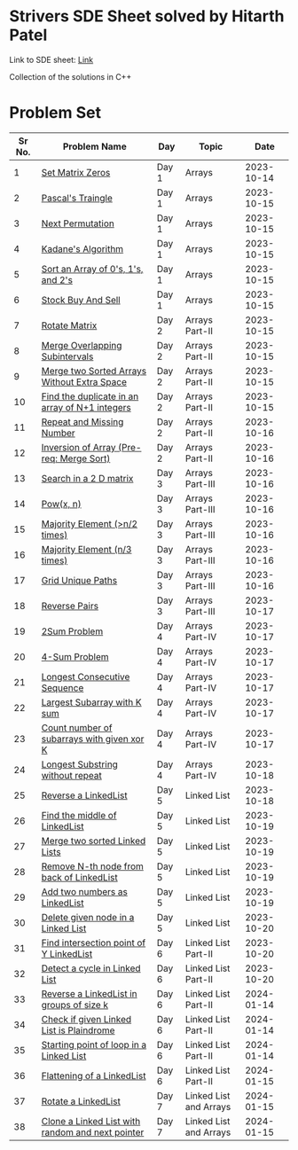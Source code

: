 # Strivers SDE Sheet solved by Hitarth Patel

Link to SDE sheet: [Link](https://takeuforward.org/interviews/strivers-sde-sheet-top-coding-interview-problems/)

Collection of the solutions in C++

# Problem Set

| Sr No. | Problem Name                                                                                                                                                                | Day   | Topic                  | Date       |
| ------ | --------------------------------------------------------------------------------------------------------------------------------------------------------------------------- | ----- | ---------------------- | ---------- |
| 1      | [Set Matrix Zeros](https://github.com/patelhitarth08/Strivers-SDE-Sheet/blob/main/Day_1/1_Set_Matrix_Zero)                                                                  | Day 1 | Arrays                 | 2023-10-14 |
| 2      | [Pascal's Traingle](https://github.com/patelhitarth08/Strivers-SDE-Sheet/blob/main/Day_1/2_Pascals_Traingle)                                                                | Day 1 | Arrays                 | 2023-10-15 |
| 3      | [Next Permutation](https://github.com/patelhitarth08/Strivers-SDE-Sheet/blob/main/Day_1/3_Next_Permutation)                                                                 | Day 1 | Arrays                 | 2023-10-15 |
| 4      | [Kadane's Algorithm](https://github.com/patelhitarth08/Strivers-SDE-Sheet/blob/main/Day_1/4_Kadanes_Algorithm)                                                              | Day 1 | Arrays                 | 2023-10-15 |
| 5      | [Sort an Array of 0's, 1's, and 2's](https://github.com/patelhitarth08/Strivers-SDE-Sheet/blob/main/Day_1/5_Sort_An_Array_of_0s_1s_and_2s)                                  | Day 1 | Arrays                 | 2023-10-15 |
| 6      | [Stock Buy And Sell](https://github.com/patelhitarth08/Strivers-SDE-Sheet/blob/main/Day_1/6_Stock_Buy_And_Sell)                                                             | Day 1 | Arrays                 | 2023-10-15 |
| 7      | [Rotate Matrix](https://github.com/patelhitarth08/Strivers-SDE-Sheet/blob/main/Day_2/1_Rotate_Matrix)                                                                       | Day 2 | Arrays Part-II         | 2023-10-15 |
| 8      | [Merge Overlapping Subintervals](https://github.com/patelhitarth08/Strivers-SDE-Sheet/blob/main/Day_2/2_Merge_Overlapping_Subintervals)                                     | Day 2 | Arrays Part-II         | 2023-10-15 |
| 9      | [Merge two Sorted Arrays Without Extra Space](https://github.com/patelhitarth08/Strivers-SDE-Sheet/blob/main/Day_2/3_Merge_Two_Sorted_Arrays_Without_Extra_Space)           | Day 2 | Arrays Part-II         | 2023-10-15 |
| 10     | [Find the duplicate in an array of N+1 integers](https://github.com/patelhitarth08/Strivers-SDE-Sheet/blob/main/Day_2/4_Find_the_duplicate_in_an_array_of_N+1_integers)     | Day 2 | Arrays Part-II         | 2023-10-15 |
| 11     | [Repeat and Missing Number](https://github.com/patelhitarth08/Strivers-SDE-Sheet/blob/main/Day_2/5_Repeat_and_Missing_Number)                                               | Day 2 | Arrays Part-II         | 2023-10-16 |
| 12     | [Inversion of Array (Pre-req: Merge Sort)](https://github.com/patelhitarth08/Strivers-SDE-Sheet/blob/main/Day_2/6_Inversion_of_Array)                                       | Day 2 | Arrays Part-II         | 2023-10-16 |
| 13     | [Search in a 2 D matrix](https://github.com/patelhitarth08/Strivers-SDE-Sheet/blob/main/Day_3/1_Search_In_A_2_D_Matrix)                                                     | Day 3 | Arrays Part-III        | 2023-10-16 |
| 14     | [Pow(x, n)](https://github.com/patelhitarth08/Strivers-SDE-Sheet/blob/main/Day_3/2_Pow_x_n)                                                                                 | Day 3 | Arrays Part-III        | 2023-10-16 |
| 15     | [Majority Element (>n/2 times)](https://github.com/patelhitarth08/Strivers-SDE-Sheet/blob/main/Day_3/3_Majority_Element_n_2)                                                | Day 3 | Arrays Part-III        | 2023-10-16 |
| 16     | [Majority Element (n/3 times)](https://github.com/patelhitarth08/Strivers-SDE-Sheet/blob/main/Day_3/4_Majority_Element_n_3)                                                 | Day 3 | Arrays Part-III        | 2023-10-16 |
| 17     | [Grid Unique Paths](https://github.com/patelhitarth08/Strivers-SDE-Sheet/blob/main/Day_3/5_Grid_Unique_Paths)                                                               | Day 3 | Arrays Part-III        | 2023-10-16 |
| 18     | [Reverse Pairs](https://github.com/patelhitarth08/Strivers-SDE-Sheet/blob/main/Day_3/6_Reverse_Pairs)                                                                       | Day 3 | Arrays Part-III        | 2023-10-17 |
| 19     | [2Sum Problem](https://github.com/patelhitarth08/Strivers-SDE-Sheet/blob/main/Day_3/1_2Sum_Problem)                                                                         | Day 4 | Arrays Part-IV         | 2023-10-17 |
| 20     | [4-Sum Problem](https://github.com/patelhitarth08/Strivers-SDE-Sheet/blob/main/Day_4/2_4Sum_Problem)                                                                        | Day 4 | Arrays Part-IV         | 2023-10-17 |
| 21     | [Longest Consecutive Sequence](https://github.com/patelhitarth08/Strivers-SDE-Sheet/blob/main/Day_4/3_Longest_Consecutive_Sequence)                                         | Day 4 | Arrays Part-IV         | 2023-10-17 |
| 22     | [Largest Subarray with K sum](https://github.com/patelhitarth08/Strivers-SDE-Sheet/blob/main/Day_4/4_Largest_Subarray_with_K_sum)                                           | Day 4 | Arrays Part-IV         | 2023-10-17 |
| 23     | [Count number of subarrays with given xor K](https://github.com/patelhitarth08/Strivers-SDE-Sheet/blob/main/Day_4/5_Count_number_of_subarrays_with_given_xor_K)             | Day 4 | Arrays Part-IV         | 2023-10-17 |
| 24     | [Longest Substring without repeat](https://github.com/patelhitarth08/Strivers-SDE-Sheet/blob/main/Day_4/6_Longest_Substring_without_repeat)                                 | Day 4 | Arrays Part-IV         | 2023-10-18 |
| 25     | [Reverse a LinkedList](https://github.com/patelhitarth08/Strivers-SDE-Sheet/blob/main/Day_5/1_Reverse_a_LinkedList)                                                         | Day 5 | Linked List            | 2023-10-18 |
| 26     | [Find the middle of LinkedList](https://github.com/patelhitarth08/Strivers-SDE-Sheet/blob/main/Day_5/2_Find_the_middle_of_LinkedList)                                       | Day 5 | Linked List            | 2023-10-19 |
| 27     | [Merge two sorted Linked Lists](https://github.com/patelhitarth08/Strivers-SDE-Sheet/blob/main/Day_5/3_Merge_two_sorted_Linked_Lists)                                       | Day 5 | Linked List            | 2023-10-19 |
| 28     | [Remove N-th node from back of LinkedList](https://github.com/patelhitarth08/Strivers-SDE-Sheet/blob/main/Day_5/4_Remove_N_th_node_from_back_of_LinkedList)                 | Day 5 | Linked List            | 2023-10-19 |
| 29     | [Add two numbers as LinkedList](https://github.com/patelhitarth08/Strivers-SDE-Sheet/blob/main/Day_5/5_Add_two_numbers_as_LinkedList)                                       | Day 5 | Linked List            | 2023-10-19 |
| 30     | [Delete given node in a Linked List](https://github.com/patelhitarth08/Strivers-SDE-Sheet/blob/main/Day_5/6_Delete_given_node_in_a_Linked_List)                             | Day 5 | Linked List            | 2023-10-20 |
| 31     | [Find intersection point of Y LinkedList](https://github.com/patelhitarth08/Strivers-SDE-Sheet/blob/main/Day_6/1_Find_intersection_point_of_Y_LinkedList)                   | Day 6 | Linked List Part-II    | 2023-10-20 |
| 32     | [Detect a cycle in Linked List](https://github.com/patelhitarth08/Strivers-SDE-Sheet/blob/main/Day_6/2_Detect_a_cycle_in_Linked_List)                                       | Day 6 | Linked List Part-II    | 2023-10-20 |
| 33     | [Reverse a LinkedList in groups of size k](https://github.com/patelhitarth08/Strivers-SDE-Sheet/blob/main/Day_6/3_Reverse_a_LinkedList_in_groups_of_size_k)                 | Day 6 | Linked List Part-II    | 2024-01-14 |
| 34     | [Check if given Linked List is Plaindrome](https://github.com/patelhitarth08/Strivers-SDE-Sheet/blob/main/Day_6/4_Check_if_given_Linked_List_is_Plaindrome)                 | Day 6 | Linked List Part-II    | 2024-01-14 |
| 35     | [Starting point of loop in a Linked List](https://github.com/patelhitarth08/Strivers-SDE-Sheet/blob/main/Day_6/5_Starting_point_of_loop_in_a_Linked_List)                   | Day 6 | Linked List Part-II    | 2024-01-14 |
| 36     | [Flattening of a LinkedList](https://github.com/patelhitarth08/Strivers-SDE-Sheet/blob/main/Day_6/6_Flattening_of_a_LinkedList)                                             | Day 6 | Linked List Part-II    | 2024-01-15 |
| 37     | [Rotate a LinkedList](https://github.com/patelhitarth08/Strivers-SDE-Sheet/blob/main/Day_7/1_Rotate_a_LinkedList)                                                           | Day 7 | Linked List and Arrays | 2024-01-15 |
| 38     | [Clone a Linked List with random and next pointer](https://github.com/patelhitarth08/Strivers-SDE-Sheet/blob/main/Day_7/2_Clone_a_Linked_List_with_random_and_next_pointer) | Day 7 | Linked List and Arrays | 2024-01-15 |
